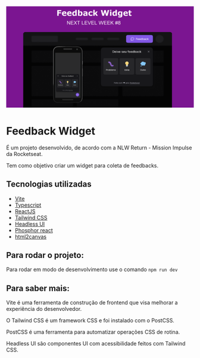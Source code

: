 <h1 align="center">
  <img alt="Banner" title="Banner" src="./src/assets/banner.png" />
</h1>

# Feedback Widget

É um projeto desenvolvido, de acordo com a NLW Return - Mission Impulse da Rocketseat.

Tem como objetivo criar um widget para coleta de feedbacks.

## Tecnologias utilizadas

- [Vite](https://vitejs.dev)
- [Typescript](https://www.typescriptlang.org/)
- [ReactJS](https://reactjs.org/)
- [Tailwind CSS](https://tailwindcss.com)
- [Headless UI](https://headlessui.dev/)
- [Phosphor react](https://phosphoricons.com/)
- [html2canvas](https://html2canvas.hertzen.com/)

## Para rodar o projeto:

Para rodar em modo de desenvolvimento use o comando `npm run dev`

## Para saber mais:

Vite é uma ferramenta de construção de frontend que visa melhorar a experiência do desenvolvedor.

O Tailwind CSS é um framework CSS e foi instalado com o PostCSS.

PostCSS é uma ferramenta para automatizar operações CSS de rotina.

Headless UI são componentes UI com acessibilidade feitos com Tailwind CSS.
